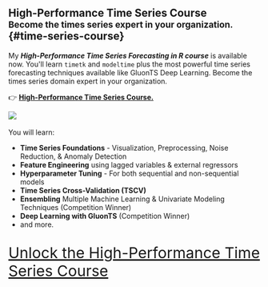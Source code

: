 ## High-Performance Time Series Course<br><small>Become the times series expert in your organization.</small> {#time-series-course}

My ___High-Performance Time Series Forecasting in R course___ is available now. You'll learn `timetk` and `modeltime` plus the most powerful time series forecasting techniques available like GluonTS Deep Learning. Become the times series domain expert in your organization. 

👉 [__High-Performance Time Series Course.__](https://university.business-science.io/p/ds4b-203-r-high-performance-time-series-forecasting/)  

<div class="" style="width:100%; ">
  <a href="https://university.business-science.io/p/ds4b-203-r-high-performance-time-series-forecasting/" target="_blank">
  <!--<img class="img-responsive" src="/assets/2020-06-05-timetk/time_series_course.jpg"> -->
  
  <!--<img class="img-responsive" src="/assets/2020-06-17-acf/time_series_course.jpg"> -->
  <img class="img-responsive" src="https://www.filepicker.io/api/file/jay1WUozSWCVHfFBEil3">
  
  </a>
</div>
<br>
You will learn:

- __Time Series Foundations__ - Visualization, Preprocessing, Noise Reduction, & Anomaly Detection
- __Feature Engineering__ using lagged variables & external regressors
- __Hyperparameter Tuning__ - For both sequential and non-sequential models
- __Time Series Cross-Validation (TSCV)__
- __Ensembling__ Multiple Machine Learning & Univariate Modeling Techniques (Competition Winner)
- __Deep Learning with GluonTS__ (Competition Winner)
- and more.

<p class="text-center" style="font-size:30px;">
<a href="https://university.business-science.io/p/ds4b-203-r-high-performance-time-series-forecasting/">Unlock the High-Performance Time Series Course</a>
</p>